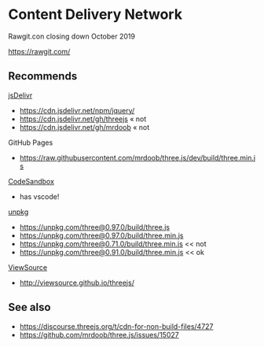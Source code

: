 # Content Delivery Network

Rawgit.con closing down October 2019

https://rawgit.com/


## Recommends

[jsDelivr]( https://www.jsdelivr.com/ )
* https://cdn.jsdelivr.net/npm/jquery/
* https://cdn.jsdelivr.net/gh/threejs &laquo; not
* https://cdn.jsdelivr.net/gh/mrdoob &laquo; not


GitHub Pages
* https://raw.githubusercontent.com/mrdoob/three.js/dev/build/three.min.js



[CodeSandbox]( https://codesandbox.io )
* has vscode!


[unpkg]( https://unpkg.com/#/ )
* https://unpkg.com/three@0.97.0/build/three.js
* https://unpkg.com/three@0.97.0/build/three.min.js
* https://unpkg.com/three@0.71.0/build/three.min.js << not
* https://unpkg.com/three@0.91.0/build/three.min.js << ok


[ViewSource]( https://github.com/viewsource/viewsource.github.com )
* http://viewsource.github.io/threejs/

## See also

 * https://discourse.threejs.org/t/cdn-for-non-build-files/4727
 * https://github.com/mrdoob/three.js/issues/15027

